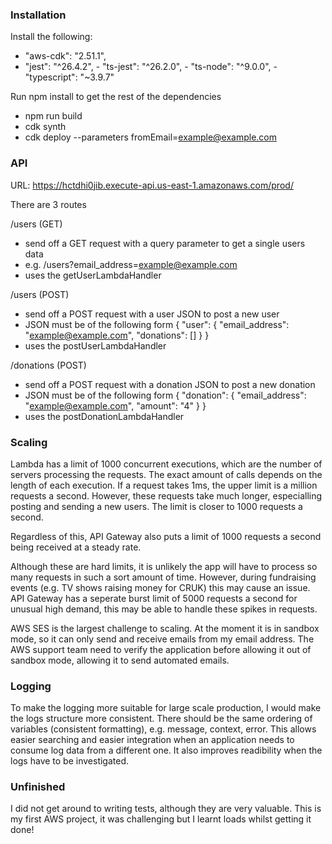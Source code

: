 ### Installation

Install the following:
  - "aws-cdk": "2.51.1",
   - "jest": "^26.4.2",
    - "ts-jest": "^26.2.0",
    - "ts-node": "^9.0.0",
    - "typescript": "~3.9.7"

Run npm install to get the rest of the dependencies

- npm run build
- cdk synth
- cdk deploy --parameters fromEmail=example@example.com

### API

URL: https://hctdhi0jib.execute-api.us-east-1.amazonaws.com/prod/

There are 3 routes

/users (GET)
- send off a GET request with a query parameter to get a single users data
- e.g. /users?email_address=example@example.com
- uses the getUserLambdaHandler

/users (POST)
- send off a POST request with a user JSON to post a new user
- JSON must be of the following form
{
    "user": {
        "email_address": "example@example.com",
        "donations": []
    }
}
- uses the postUserLambdaHandler

/donations (POST)
- send off a POST request with a donation JSON to post a new donation
- JSON must be of the following form
{
    "donation": {
        "email_address": "example@example.com",
        "amount": "4"
    }
}
- uses the postDonationLambdaHandler

### Scaling

Lambda has a limit of 1000 concurrent executions, which are the number of servers processing the requests. The exact amount of calls depends on the length of each execution. If a request takes 1ms, the upper limit is a million requests a second. However, these requests take much longer, especialling posting and sending a new users. The limit is closer to 1000 requests a second.

Regardless of this, API Gateway also puts a limit of 1000 requests a second being received at a steady rate.

Although these are hard limits, it is unlikely the app will have to process so many requests in such a sort amount of time. However, during fundraising events (e.g. TV shows raising money for CRUK) this may cause an issue. API Gateway has a seperate burst limit of 5000 requests a second for unusual high demand, this may be able to handle these spikes in requests.

AWS SES is the largest challenge to scaling. At the moment it is in sandbox mode, so it can only send and receive emails from my email address. The AWS support team need to verify the application before allowing it out of sandbox mode, allowing it to send automated emails.

### Logging

To make the logging more suitable for large scale production, I would make the logs structure more consistent. There should be the same ordering of variables (consistent formatting), e.g. message, context, error. This allows easier searching and easier integration when an application needs to consume log data from a different one. It also improves readibility when the logs have to be investigated.

### Unfinished

I did not get around to writing tests, although they are very valuable. This is my first AWS project, it was challenging but I learnt loads whilst getting it done!
